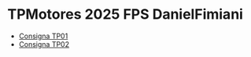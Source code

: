 # TPMotores 2025 FPS DanielFimiani

- [Consigna TP01](./Docs/consigna_tp01.md)
- [Consigna TP02](./Docs/consigna_tp02.md)
